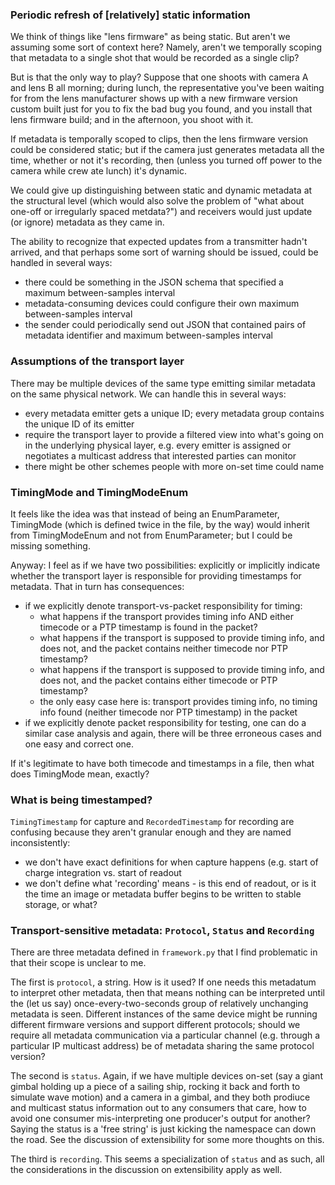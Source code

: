 ### Periodic refresh of [relatively] static information

We think of things like "lens firmware" as being static. But
aren't we assuming some sort of context here? Namely, aren't we
temporally scoping that metadata to a single shot that would be recorded
as a single clip?

But is that the only way to play? Suppose that one shoots with camera A
and lens B all morning; during lunch, the representative you've been 
waiting for from the lens manufacturer shows up with a new firmware version
custom built just for you to fix the bad bug you found, and you install
that lens firmware build; and in the afternoon, you shoot with it.

If metadata is temporally scoped to clips, then the lens firmware version
could be considered static; but if the camera just generates metadata all
the time, whether or not it's recording, then (unless you turned off power
to the camera while crew ate lunch) it's dynamic.

We could give up distinguishing between static and dynamic metadata at the
structural level (which would also solve the problem of "what about
one-off or irregularly spaced metdata?") and receivers would just update
(or ignore) metadata as they came in.

The ability to recognize that expected updates from a transmitter hadn't
arrived, and that perhaps some sort of warning should be issued, could be
handled in several ways:
- there could be something in the JSON schema that specified a maximum
  between-samples interval
- metadata-consuming devices could configure their own maximum
  between-samples interval
- the sender could periodically send out JSON that contained pairs of
  metadata identifier and maximum between-samples interval 

### Assumptions of the transport layer

There may be multiple devices of the same type emitting similar metadata
on the same physical network. We can handle this in several ways:
- every metadata emitter gets a unique ID; every metadata group contains
  the unique ID of its emitter
- require the transport layer to provide a filtered view into what's going
  on in the underlying physical layer, e.g. every emitter is assigned or
  negotiates a multicast address that interested parties can monitor
- there might be other schemes people with more on-set time could name

### TimingMode and TimingModeEnum

It feels like the idea was that instead of being an EnumParameter, TimingMode
(which is defined twice in the file, by the way) would inherit from
TimingModeEnum and not from EnumParameter; but I could be missing something.

Anyway: I feel as if we have two possibilities: explicitly or implicitly
indicate whether the transport layer is responsible for providing
timestamps for metadata. That in turn has consequences:
- if we explicitly denote transport-vs-packet responsibility for timing:
  - what happens if the transport provides timing info AND either timecode
    or a PTP timestamp is found in the packet?
  - what happens if the transport is supposed to provide timing info, 
    and does not, and the packet contains neither timecode nor PTP timestamp?
  - what happens if the transport is supposed to provide timing info,
    and does not, and the packet contains either timecode or PTP timestamp?
  - the only easy case here is: transport provides timing info, no timing info
    found (neither timecode nor PTP timestamp) in the packet
- if we explicitly denote packet responsibility for testing, one can do a
  similar case analysis and again, there will be three erroneous
  cases and one easy and correct one.

If it's legitimate to have both timecode and timestamps in a file, then what
does TimingMode mean, exactly?

### What is being timestamped?

`TimingTimestamp` for capture and `RecordedTimestamp` for recording are
confusing because they aren't granular enough and they are named inconsistently:
- we don't have exact definitions for when capture happens (e.g. start of
  charge integration vs. start of readout
- we don't define what 'recording' means - is this end of readout, or is it
  the time an image or metadata buffer begins to be written to stable storage,
  or what?

### Transport-sensitive metadata: `Protocol`, `Status` and `Recording`

There are three metadata defined in `framework.py` that I find problematic
in that their scope is unclear to me.

The first is `protocol`, a string.
How is it used? If one needs this metadatum to interpret other metadata,
then that means nothing can be interpreted until the (let us say)
once-every-two-seconds group of relatively unchanging metadata is seen.
Different instances of the same device might be running different
firmware versions and support different protocols; should we require all
metadata communication via a particular channel (e.g. through a particular
IP multicast address) be of metadata sharing the same protocol version?

The second is `status`. Again, if we have multiple devices on-set (say a
giant gimbal holding up a piece of a sailing ship, rocking it back and
forth to simulate wave motion) and a camera in a gimbal, and they both
prodiuce and multicast status information out to any consumers that care,
how to avoid one consumer mis-interpreting one producer's output for
another? Saying the status is a 'free string' is just kicking the
namespace can down the road. See the discussion of extensibility
for some more thoughts on this.

The third is `recording`. This seems a specialization of `status` and as
such, all the considerations in the discussion on extensibility 
apply as well.

